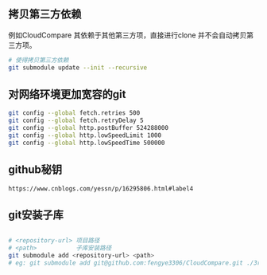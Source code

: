 

## 拷贝第三方依赖

例如CloudCompare 其依赖于其他第三方项，直接进行clone 并不会自动拷贝第三方项。  

```bash
# 使得拷贝第三方依赖
git submodule update --init --recursive
```

## 对网络环境更加宽容的git

```bash
git config --global fetch.retries 500
git config --global fetch.retryDelay 5
git config --global http.postBuffer 524288000
git config --global http.lowSpeedLimit 1000
git config --global http.lowSpeedTime 500000
```

## github秘钥

```Link
https://www.cnblogs.com/yessn/p/16295806.html#label4   
```

## git安装子库

```bash

# <repository-url> 项目路径
# <path>           子库安装路径
git submodule add <repository-url> <path>
# eg: git submodule add git@github.com:fengye3306/CloudCompare.git ./3rdparty/CloudCompare
```




